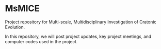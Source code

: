 # MsMICE
Project repository for Multi-scale, Multidisciplinary Investigation of Cratonic Evolution.

In this repository, we will post project updates, key project meetings, and computer codes used in the project.
